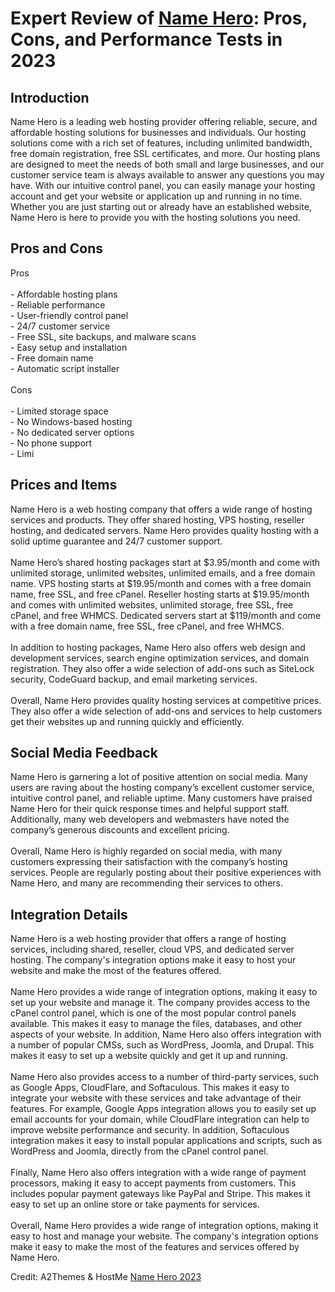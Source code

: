 <h1>Expert Review of <a href="https://a2themes.com/name-hero-reviews">Name Hero</a>: Pros, Cons, and Performance Tests in 2023</h1>
<h2>Introduction</h2>
Name Hero is a leading web hosting provider offering reliable, secure, and affordable hosting solutions for businesses and individuals. Our hosting solutions come with a rich set of features, including unlimited bandwidth, free domain registration, free SSL certificates, and more. Our hosting plans are designed to meet the needs of both small and large businesses, and our customer service team is always available to answer any questions you may have. With our intuitive control panel, you can easily manage your hosting account and get your website or application up and running in no time. Whether you are just starting out or already have an established website, Name Hero is here to provide you with the hosting solutions you need.
<h2>Pros and Cons</h2>
Pros<br><br>- Affordable hosting plans<br>- Reliable performance<br>- User-friendly control panel<br>- 24/7 customer service<br>- Free SSL, site backups, and malware scans<br>- Easy setup and installation<br>- Free domain name<br>- Automatic script installer<br><br>Cons<br><br>- Limited storage space<br>- No Windows-based hosting<br>- No dedicated server options<br>- No phone support<br>- Limi
<h2>Prices and Items</h2>
Name Hero is a web hosting company that offers a wide range of hosting services and products. They offer shared hosting, VPS hosting, reseller hosting, and dedicated servers. Name Hero provides quality hosting with a solid uptime guarantee and 24/7 customer support.<br><br>Name Hero’s shared hosting packages start at $3.95/month and come with unlimited storage, unlimited websites, unlimited emails, and a free domain name. VPS hosting starts at $19.95/month and comes with a free domain name, free SSL, and free cPanel. Reseller hosting starts at $19.95/month and comes with unlimited websites, unlimited storage, free SSL, free cPanel, and free WHMCS. Dedicated servers start at $119/month and come with a free domain name, free SSL, free cPanel, and free WHMCS. <br><br>In addition to hosting packages, Name Hero also offers web design and development services, search engine optimization services, and domain registration. They also offer a wide selection of add-ons such as SiteLock security, CodeGuard backup, and email marketing services. <br><br>Overall, Name Hero provides quality hosting services at competitive prices. They also offer a wide selection of add-ons and services to help customers get their websites up and running quickly and efficiently.
<h2>Social Media Feedback</h2>
Name Hero is garnering a lot of positive attention on social media. Many users are raving about the hosting company’s excellent customer service, intuitive control panel, and reliable uptime. Many customers have praised Name Hero for their quick response times and helpful support staff. Additionally, many web developers and webmasters have noted the company’s generous discounts and excellent pricing.<br><br>Overall, Name Hero is highly regarded on social media, with many customers expressing their satisfaction with the company’s hosting services. People are regularly posting about their positive experiences with Name Hero, and many are recommending their services to others.
<h2>Integration Details</h2>
Name Hero is a web hosting provider that offers a range of hosting services, including shared, reseller, cloud VPS, and dedicated server hosting. The company's integration options make it easy to host your website and make the most of the features offered.<br><br>Name Hero provides a wide range of integration options, making it easy to set up your website and manage it. The company provides access to the cPanel control panel, which is one of the most popular control panels available. This makes it easy to manage the files, databases, and other aspects of your website. In addition, Name Hero also offers integration with a number of popular CMSs, such as WordPress, Joomla, and Drupal. This makes it easy to set up a website quickly and get it up and running.<br><br>Name Hero also provides access to a number of third-party services, such as Google Apps, CloudFlare, and Softaculous. This makes it easy to integrate your website with these services and take advantage of their features. For example, Google Apps integration allows you to easily set up email accounts for your domain, while CloudFlare integration can help to improve website performance and security. In addition, Softaculous integration makes it easy to install popular applications and scripts, such as WordPress and Joomla, directly from the cPanel control panel.<br><br>Finally, Name Hero also offers integration with a wide range of payment processors, making it easy to accept payments from customers. This includes popular payment gateways like PayPal and Stripe. This makes it easy to set up an online store or take payments for services.<br><br>Overall, Name Hero provides a wide range of integration options, making it easy to host and manage your website. The company's integration options make it easy to make the most of the features and services offered by Name Hero.
<p>Credit: A2Themes & HostMe <a href="https://a2themes.com/name-hero-reviews">Name Hero 2023</a></p>